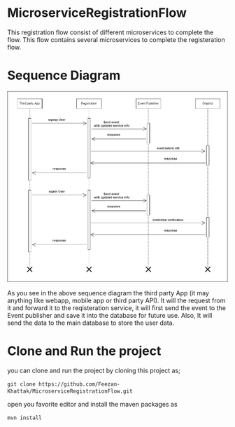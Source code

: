 # MicroserviceRegistrationFlow
This registration flow consist of different microservices to complete
the flow. This flow contains several microservices to complete
the registeration flow.

# Sequence Diagram
![Sequence Diagram](images/sequenceDiagram.jpg "Sequece Diagram to show different microservices flows communication")


As you see in the above sequence diagram the third party App (it may anything
like webapp, mobile app or third party API). It will the request from it
and forward it to the reqisteration service, it will first send the event
to the Event publisher and save it into the database for future use.
Also, It will send the data to the main database to store the user data.

# Clone and Run the project
you can clone and run the project by cloning this project as;

    git clone https://github.com/Feezan-Khattak/MicroserviceRegistrationFlow.git

open you favorite editor and install the maven packages as

    mvn install


